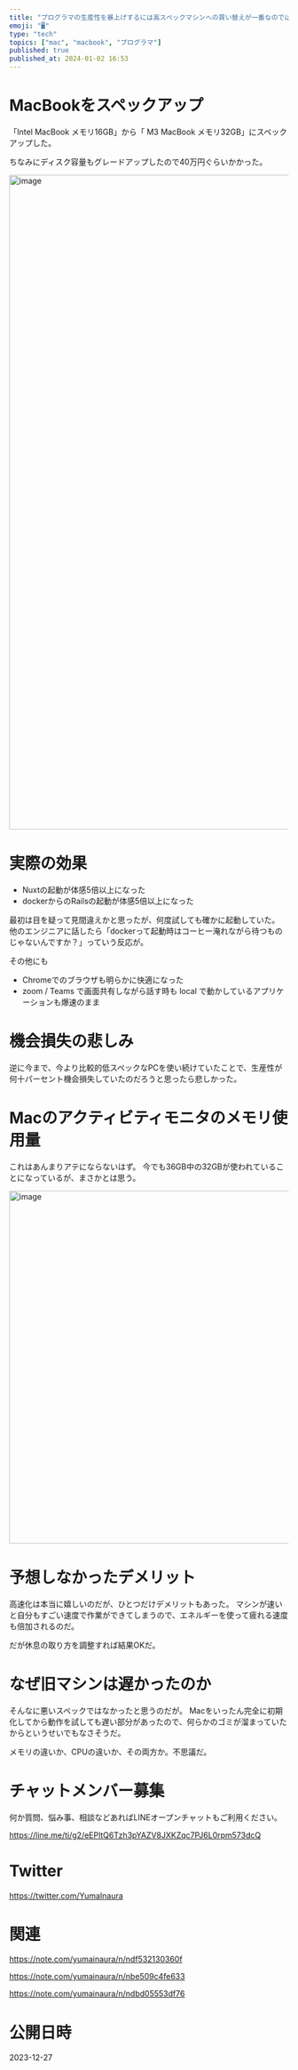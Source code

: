 ```yaml
---
title: "プログラマの生産性を暴上げするには高スペックマシンへの買い替えが一番なのではないか (IntelのMacBookAirをM3のMackBoo"
emoji: "🖥"
type: "tech"
topics: ["mac", "macbook", "プログラマ"]
published: true
published_at: 2024-01-02 16:53
---
```


# MacBookをスペックアップ

「Intel MacBook メモリ16GB」から「 M3 MacBook メモリ32GB」にスペックアップした。

ちなみにディスク容量もグレードアップしたので40万円ぐらいかかった。

<img width="1178" alt="image" src="https://github.com/YumaInaura/YumaInaura/assets/13635059/15001917-7cca-4b1d-bd86-73543832e754">

# 実際の効果

- Nuxtの起動が体感5倍以上になった
- dockerからのRailsの起動が体感5倍以上になった

最初は目を疑って見間違えかと思ったが、何度試しても確かに起動していた。
他のエンジニアに話したら「dockerって起動時はコーヒー淹れながら待つものじゃないんですか？」っていう反応が。

その他にも

- Chromeでのブラウザも明らかに快適になった
- zoom / Teams で画面共有しながら話す時も local で動かしているアプリケーションも爆速のまま

# 機会損失の悲しみ

逆に今まで、今より比較的低スペックなPCを使い続けていたことで、生産性が何十パーセント機会損失していたのだろうと思ったら悲しかった。

# Macのアクティビティモニタのメモリ使用量

これはあんまりアテにならないはず。
今でも36GB中の32GBが使われていることになっているが、まさかとは思う。

<img width="635" alt="image" src="https://github.com/YumaInaura/YumaInaura/assets/13635059/baa46986-a64e-479d-bc35-5248782c4b69">


# 予想しなかったデメリット


高速化は本当に嬉しいのだが、ひとつだけデメリットもあった。
マシンが速いと自分もすごい速度で作業ができてしまうので、エネルギーを使って疲れる速度も倍加されるのだ。

だが休息の取り方を調整すれば結果OKだ。

# なぜ旧マシンは遅かったのか

そんなに悪いスペックではなかったと思うのだが。
Macをいったん完全に初期化してから動作を試しても遅い部分があったので、何らかのゴミが溜まっていたからというせいでもなさそうだ。

メモリの違いか、CPUの違いか、その両方か。不思議だ。


# チャットメンバー募集


何か質問、悩み事、相談などあればLINEオープンチャットもご利用ください。

https://line.me/ti/g2/eEPltQ6Tzh3pYAZV8JXKZqc7PJ6L0rpm573dcQ


# Twitter

https://twitter.com/YumaInaura


# 関連

https://note.com/yumainaura/n/ndf532130360f

https://note.com/yumainaura/n/nbe509c4fe633

https://note.com/yumainaura/n/ndbd05553df76


# 公開日時

2023-12-27
